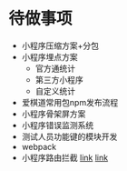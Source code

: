 # 待做事项

- 小程序压缩方案+分包
- 小程序埋点方案
    - 官方通统计
    - 第三方小程序
    - 自定义统计
- 爱棋道常用包npm发布流程
- 小程序骨架屏方案
- 小程序错误监测系统
- 测试人员功能键的模块开发
- webpack
- 小程序路由拦截
[link](https://www.jianshu.com/p/04dce2ffd68f)
[link](https://segmentfault.com/a/1190000011044371)